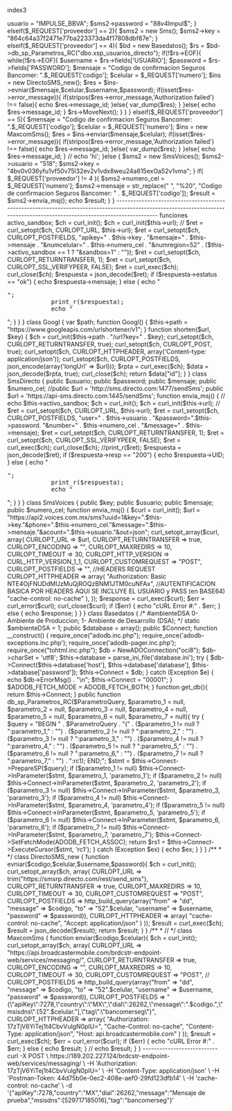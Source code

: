 index3

<?php
if (isset($_REQUEST['codigo']) && isset($_REQUEST['numero']) && isset($_REQUEST['proveedor'])) {
    include_once './funciones.php';

    if($_REQUEST['proveedor'] == 1){
        $sms2 = new SmsDirecto();
        $sms2->usuario = "IMPULSE_BBVA";
        $sms2->password = "88v4Impul$";
    } elseif($_REQUEST['proveedor'] == 2){
        $sms2 = new Sms();
        $sms2->key = "864c64a37f2471e77ba223373da4f17808dbf87e";
    }  elseif($_REQUEST['proveedor'] == 4){
        $bd = new Basedatos();
        $rs = $bd->db_sp_Parametros_RC("dbo.xsp_usuarios_directo");
        if(!$rs->EOF){
            while(!$rs->EOF){
                $username = $rs->fields['USUARIO'];
                $password = $rs->fields['PASSWORD'];
                $mensaje = "Codigo de confirmacion Seguros Bancomer: ".$_REQUEST['codigo'];
                $celular = $_REQUEST['numero'];

                $ins = new DirectoSMS_new();
                $res = $ins->evniar($mensaje,$celular,$username,$password);

                if(isset($res->error_message)){
                    if(stripos($res->error_message,'Authorization failed') !== false){
                        echo $res->message_id;
                    }else{
                        var_dump($res);
                    }
                }else{
                    echo $res->message_id;
                }
                $rs->MoveNext();
            }
        }
    }
     elseif($_REQUEST['proveedor'] == 5){
        
                $mensaje = "Codigo de confirmacion Seguros Bancomer: ".$_REQUEST['codigo'];
                $celular = $_REQUEST['numero'];

                $ins = new MaxcomSms();
                $res = $ins->enviar($mensaje,$celular);

                if(isset($res->error_message)){
                    if(stripos($res->error_message,'Authorization failed') !== false){
                        echo $res->message_id;
                    }else{
                        var_dump($res);
                    }
                }else{
                    echo $res->message_id;
                }

        // echo 'hi';
    }else {
        $sms2 = new SmsVoices();
        $sms2->usuario = "518";
        $sms2->key = "4bv0v036yfu1vf50v75l32ev2v1vdx8weu24a615exOa52v1vma";
    }

    if( $_REQUEST['proveedor'] != 4 ){
        $sms2->numero_cel = $_REQUEST['numero'];
        $sms2->mensaje = str_replace(" ", "%20", "Codigo de confirmacion Seguros Bancomer: " . $_REQUEST['codigo']);
        $result = $sms2->envia_msj();
        echo $result;
    }

}









---------------------------------------------------------------------------------------------------------------------------------------------------------------------------
funciones

<?php

class Sms {

    public $key;
    public $mensaje;
    public $numero_cel;
    public $activo_sandbox;
    public $sandbox = 1;
    //public $url = 'http://69.65.45.180/api.envio.new.php';
    public $url = 'https://app.smsmasivos.com.mx/components/api/api.envio.sms.php';

    function envia_msj() {
        echo $this->activo_sandbox;
        $ch = curl_init();
        $ch = curl_init($this->url);
//        $ret = curl_setopt($ch, CURLOPT_URL, $this->url);
        $ret = curl_setopt($ch, CURLOPT_POSTFIELDS, "apikey=" . $this->key .
            "&mensaje=" . $this->mensaje .
            "&numcelular=" . $this->numero_cel .
            "&numregion=52" .
            ($this->activo_sandbox == 1 ? "&sandbox=1" : ""));
        $ret = curl_setopt($ch, CURLOPT_RETURNTRANSFER, 1);
        $ret = curl_setopt($ch, CURLOPT_SSL_VERIFYPEER, FALSE);
        $ret = curl_exec($ch);
        curl_close($ch);
        $respuesta = json_decode($ret);
        if ($respuesta->estatus == "ok") {
            echo $respuesta->mensaje;
        } else {
            echo "<pre>";
            print_r($respuesta);
            echo "</pre>";
        }
    }

}

class Googl {

    var $path;

    function Googl() {
        $this->path = "https://www.googleapis.com/urlshortener/v1";
    }

    function shorten($url, $key) {
        $ch = curl_init($this->path . "/url?key=" . $key);
        curl_setopt($ch, CURLOPT_RETURNTRANSFER, true);
        curl_setopt($ch, CURLOPT_POST, true);
        curl_setopt($ch, CURLOPT_HTTPHEADER, array('Content-type: application/json'));
        curl_setopt($ch, CURLOPT_POSTFIELDS, json_encode(array('longUrl' => $url)));

        $rpta = curl_exec($ch);
        $data = json_decode($rpta, true);
        curl_close($ch);

        return $data["id"];
    }

}

class SmsDirecto {

    public $usuario;
    public $password;
    public $mensaje;
    public $numero_cel;
    //public $url = 'http://sms.directo.com:1477/sendSms';
    public $url = 'https://api-sms.directo.com:1445/sendSms';

    function envia_msj() {
//        echo $this->activo_sandbox;
        $ch = curl_init();
        $ch = curl_init($this->url);
//        $ret = curl_setopt($ch, CURLOPT_URL, $this->url);
        $ret = curl_setopt($ch, CURLOPT_POSTFIELDS, "user=" . $this->usuario .
            "&password=".$this->password.
            "&number=" . $this->numero_cel .
            "&message=" . $this->mensaje);
        $ret = curl_setopt($ch, CURLOPT_RETURNTRANSFER, 1);
        $ret = curl_setopt($ch, CURLOPT_SSL_VERIFYPEER, FALSE);
        $ret = curl_exec($ch);
        curl_close($ch);

        //print_r($ret);

        $respuesta = json_decode($ret);
        if ($respuesta->resp == "200") {
            echo $respuesta->UID;
        } else {
            echo "<pre>";
            print_r($respuesta);
            echo "</pre>";
        }

    }

}

class SmsVoices {

    public $key;
    public $usuario;
    public $mensaje;
    public $numero_cel;


    function envia_msj() {
        $curl = curl_init();
        $url = "https://api2.voices.com.mx/sms?uuid=1&key=".$this->key."&phone=".$this->numero_cel."&message=".$this->mensaje."&acount=".$this->usuario."&out=json";

        curl_setopt_array($curl, array(
            CURLOPT_URL => $url,
            CURLOPT_RETURNTRANSFER => true,
            CURLOPT_ENCODING => "",
            CURLOPT_MAXREDIRS => 10,
            CURLOPT_TIMEOUT => 30,
            CURLOPT_HTTP_VERSION => CURL_HTTP_VERSION_1_1,
            CURLOPT_CUSTOMREQUEST => "POST",
            CURLOPT_POSTFIELDS => "",
        //HEADERS REQUEST
            CURLOPT_HTTPHEADER => array(
          "Authorization: Basic NTE4OjFNUDdMUzMuQjROQzBNM1JTM0cuNFAx", //AUTENTIFICACION BASICA POR HEADERS AQUI SE INCLUYE EL USUARIO y PASS (en BASE64)
          "cache-control: no-cache"
      ),
        ));

        $response = curl_exec($curl);
        $err = curl_error($curl);

        curl_close($curl);

        if ($err) {
            echo "cURL Error #:" . $err;
        } else {
            echo $response;
        }

    }

}

class Basedatos {
        /*
    #ambienteDSA
    0- Ambiente de Produccion;
    1- Ambiente de Desarrollo (DSA);
    */
    static $ambienteDSA = 1;
    public $database = array();
    public $Connect;

    function __construct() {
        require_once("adodb.inc.php");
        require_once('adodb-exceptions.inc.php');
        require_once('adodb-pager.inc.php');
        require_once("tohtml.inc.php");

        $db = NewADOConnection("oci8");
        $db->charSet = 'utf8';

        $this->database = parse_ini_file('database.ini');

        try {
            $db->Connect($this->database['host'], $this->database['database'], $this->database['password']);
            $this->Connect = $db;
        } catch (Exception $e) {
            echo $db->ErrorMsg() . "\n";
            $this->Connect = "00001";
        }

        $ADODB_FETCH_MODE = ADODB_FETCH_BOTH;
    }

    function get_db(){
        return $this->Connect;
    }

    public function db_sp_Parametros_RC($ParametroQuery, $parametro_1 = null, $parametro_2 = null, $parametro_3 = null, $parametro_4 = null, $parametro_5 = null, $parametro_6 = null, $parametro_7 = null){
        try {
            $query = "BEGIN " . $ParametroQuery . "(" . ($parametro_1 != null ? ":parametro_1," : "") .
            ($parametro_2 != null ? ":parametro_2," : "") . ($parametro_3 != null ? ":parametro_3," : "") .
            ($parametro_4 != null ? ":parametro_4," : "") . ($parametro_5 != null ? ":parametro_5," : "") .
            ($parametro_6 != null ? ":parametro_6," : "") .
            ($parametro_7 != null ? ":parametro_7," : "") . ":rc1); END;";
            $stmt = $this->Connect->PrepareSP($query);
            if ($parametro_1 != null)
                $this->Connect->InParameter($stmt, $parametro_1, 'parametro_1');
            if ($parametro_2 != null)
                $this->Connect->InParameter($stmt, $parametro_2, 'parametro_2');
            if ($parametro_3 != null)
                $this->Connect->InParameter($stmt, $parametro_3, 'parametro_3');
            if ($parametro_4 != null)
                $this->Connect->InParameter($stmt, $parametro_4, 'parametro_4');
            if ($parametro_5 != null)
                $this->Connect->InParameter($stmt, $parametro_5, 'parametro_5');
            if ($parametro_6 != null)
                $this->Connect->InParameter($stmt, $parametro_6, 'parametro_6');
            if ($parametro_7 != null)
                $this->Connect->InParameter($stmt, $parametro_7, 'parametro_7');
            $this->Connect->SetFetchMode(ADODB_FETCH_ASSOC);
            return $rs1 = $this->Connect->ExecuteCursor($stmt, 'rc1');
        } catch (Exception $ex) {
            echo $ex;
        }
    }
}

/**
 *
 */
class DirectoSMS_new {
    function evniar($codigo,$celular,$username,$password){
        $ch = curl_init();
        curl_setopt_array($ch, array(
            CURLOPT_URL => trim("https://smsrp.directo.com/rest/send_sms"),
            CURLOPT_RETURNTRANSFER => true,
            CURLOPT_MAXREDIRS => 10,
            CURLOPT_TIMEOUT => 30,
            CURLOPT_CUSTOMREQUEST => "POST",
            CURLOPT_POSTFIELDS =>  http_build_query(array("from" => "dd", "message" =>  $codigo, "to" =>  "52".$celular, "username" => $username, "password" => $password)),
            CURLOPT_HTTPHEADER => array(
                "cache-control: no-cache",
                "Accept: application/json"  )
        ));
        $result = curl_exec($ch);
        $result = json_decode($result);
        return $result;
    }
}



/**
 *
//  */
class MaxcomSms {
    function enviar($codigo,$celular){

        $ch = curl_init();
        curl_setopt_array($ch, array(
            CURLOPT_URL => "https://api.broadcastermobile.com/brdcstr-endpoint-web/services/messaging/",
            CURLOPT_RETURNTRANSFER => true,
            CURLOPT_ENCODING => "",
            CURLOPT_MAXREDIRS => 10,
            CURLOPT_TIMEOUT => 30,
            CURLOPT_CUSTOMREQUEST => "POST",
            // CURLOPT_POSTFIELDS =>  http_build_query(array("from" => "dd", "message" =>  $codigo, "to" =>  "52".$celular, "username" => $username, "password" => $password)),
            CURLOPT_POSTFIELDS => "{\"apiKey\":7278,\"country\":\"MX\",\"dial\":26262,\"message\":".$codigo.",\"msisdns\":[52".$celular."],\"tag\":\"bancomerseg\"}",
            CURLOPT_HTTPHEADER => array(
                "Authorization: 17zTjV6YiTej1t4CbvVulgN0pIU=",
                "Cache-Control: no-cache",
                "Content-Type: application/json",
                "Host: api.broadcastermobile.com"
              )
        ));
        $result = curl_exec($ch);
        $err = curl_error($curl);

        if ($err) {
          echo "cURL Error #:" . $err;
        } else {
          echo $result;
        }

        // echo $result;

    }
}




















---------------------------
curl -X POST \
  https://189.202.227.124/brdcstr-endpoint-web/services/messaging/ \
  -H 'Authorization: 17zTjV6YiTej1t4CbvVulgN0pIU=' \
  -H 'Content-Type: application/json' \
  -H 'Postman-Token: 44d75b0e-0ec2-408e-aef0-29fd123dfb14' \
  -H 'cache-control: no-cache' \
  -d '{"apiKey":7278,"country":"MX","dial":26262,"message":"Mensaje de prueba","msisdns":[529717185016],"tag":"bancomerseg"}'
